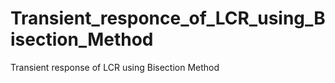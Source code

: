 # Transient_responce_of_LCR_using_Bisection_Method
Transient response of LCR using Bisection Method
